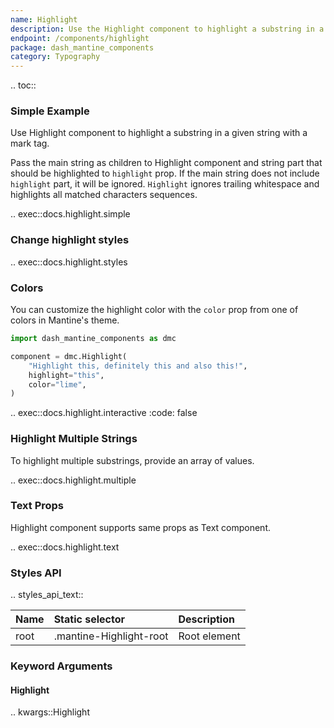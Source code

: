 ```yaml
---
name: Highlight
description: Use the Highlight component to highlight a substring in a given string with mark tag.
endpoint: /components/highlight
package: dash_mantine_components
category: Typography
---
```


.. toc::

### Simple Example

Use Highlight component to highlight a substring in a given string with a mark tag.

Pass the main string as children to Highlight component and string part that should be highlighted to `highlight` prop. 
If the main string does not include `highlight` part, it will be ignored. 
`Highlight` ignores trailing whitespace and highlights all matched characters sequences.

.. exec::docs.highlight.simple

### Change highlight styles

.. exec::docs.highlight.styles

### Colors

You can customize the highlight color with the `color` prop from one of colors in Mantine's theme.

```python
import dash_mantine_components as dmc

component = dmc.Highlight(
    "Highlight this, definitely this and also this!",
    highlight="this",
    color="lime",
)
```

.. exec::docs.highlight.interactive
    :code: false

### Highlight Multiple Strings

To highlight multiple substrings, provide an array of values.

.. exec::docs.highlight.multiple

### Text Props

Highlight component supports same props as Text component.

.. exec::docs.highlight.text

### Styles API


.. styles_api_text::

| Name | Static selector         | Description  |
|:-----|:------------------------|:-------------|
| root | .mantine-Highlight-root | Root element |

### Keyword Arguments

#### Highlight

.. kwargs::Highlight
